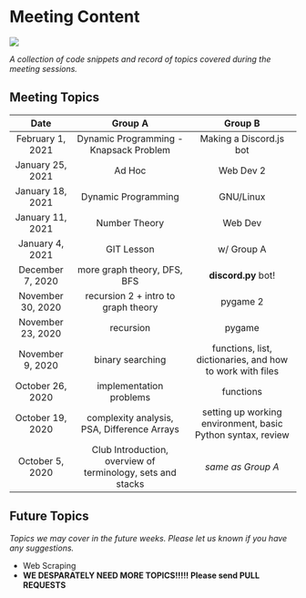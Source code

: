 # Meeting Content

![](https://visitor-badge-reloaded.herokuapp.com/badge?page_id=wcs-meeting-content-visitors&color=232323&style=for-the-badge&logo=Github)

*A collection of code snippets and record of topics covered during the meeting sessions.*

## Meeting Topics

| Date | Group A | Group B |
|:----:|:-------:|:-------:|
|February 1, 2021| Dynamic Programming - Knapsack Problem | Making a Discord.js bot |
|January 25, 2021| Ad Hoc | Web Dev 2 |
|January 18, 2021| Dynamic Programming | GNU/Linux |
|January 11, 2021| Number Theory | Web Dev |
|January 4, 2021| GIT Lesson | w/ Group A |
|December 7, 2020| more graph theory, DFS, BFS | **discord.py** bot! |
|November 30, 2020| recursion 2 + intro to graph theory | pygame 2 |
|November 23, 2020| recursion | pygame |
|November 9, 2020| binary searching | functions, list, dictionaries, and how to work with files |
|October 26, 2020| implementation problems | functions |
|October 19, 2020| complexity analysis, PSA, Difference Arrays | setting up working environment, basic Python syntax, review |
|October 5, 2020| Club Introduction, overview of terminology, sets and stacks | *same as Group A* |



## Future Topics

*Topics we may cover in the future weeks. Please let us known if you have any suggestions.*

- Web Scraping
- **WE DESPARATELY NEED MORE TOPICS!!!!! Please send PULL REQUESTS**
